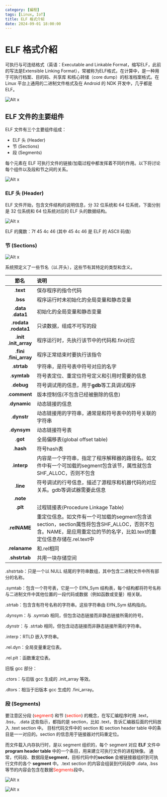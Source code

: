 ```yaml
---
category: [編程]
tags: [Linux, IoT]
title: ELF 格式介紹
date: 2024-09-01 18:00:00
---
```


<style>
  table {
    width: 100%
    }
  td {
    vertical-align: center;
  }
  table.inputT{
    margin: 10px;
    width: auto;
    margin-left: auto;
    margin-right: auto;
    border: none;
  }
  input{
    text-align: center;
    padding: 0px 10px;
  }
  iframe{
    width: 100%;
    display: block;
    border-style:none;
  }
</style>

#  ELF 格式介紹

可执行与可连结格式（英语：Executable and Linkable Format，缩写ELF，此前的写法是Extensible Linking Format），常被称为ELF格式，在计算中，是一种用于可执行档案、目的码、共享库 和核心转储（core dump）的标准档案格式。在 Linux 平台上通用的二进制文件格式及在 Android 的 NDK 开发中，几乎都是 ELF。

![Alt x](../assets/img/linux/elf_f.png)

## ELF 文件的主要组件

ELF 文件有三个主要组件组成：

 - ELF 头 (Header)
 - 节 (Sections) 
 - 段 (Segments)

每个元素在 ELF 可执行文件的链接/加载过程中都发挥着不同的作用。以下将讨论每个组件以及段和节之间的关系。

![Alt x](../assets/img/linux/elf_full.png)

### ELF 头 (Header)

ELF 文件开始，包含文件结构的说明信息，分 32 位系统和 64 位系统，下面分别是 32 位系统和 64 位系统对应的 ELF 头的数据结构。

![Alt x](../assets/img/linux/elf_type.png)

ELF 的魔数：7f 45 4c 46 (其中 45 4c 46 是 ELF 的 ASCII 码值)

### 节 (Sections) 

![Alt x](../assets/img/linux/elf_c.png)

系统预定义了一些节名（以.开头），这些节有其特定的类型和含义。


|節名|说明|
|:---:|:---|
|.**text**|保存程序的指令代码|
|.**bss**|程序运行时未初始化的全局变量和静态变量|
|.**data** <br/> .**data1**|初始化的全局变量和静态变量|
|.**rodata**<br/>.**rodata1**|只读数据，组成不可写的段|
|.**init**<br/>.**init_array**|程序运行时，先执行该节中的代码和.fini对应|
|.**fini**<br/>.**fini_array**|程序正常结束时要执行该指令|
|.**strtab**|字符串，是符号表中符号对应的名字|
|.**symtab**|符号表定位、重定位符号定义和引用时需要的信息|
|.**debug**|符号调试用的信息，用于**gdb**等工具调试程序|
|.**comment**|版本控制信(不包含已经被删除的信息)|
|.**dynamic**|动态链接的信息|
|.**dynstr**|动态链接用的字符串，通常是和符号表中的符号关联的字符串|
|.**dynsym**|动态链接符号表|
|.**got**|全局偏移表(global offset table)|
|.**hash**|符号hash表|
|.**interp**|内容是一个字符串，指定了程序解释器的路径名。如文件中有一个可加载的segment包含该节，属性就包含SHF_ALLOC，否则不包含|
|.**line**|符号调试的行号信息，描述了源程序和机器代码的对应关系。gdb等调试器需要此信息|
|.**note**||
|.**plt** |过程链接表(Procedure Linkage Table)|
|.**relNAME**|重定位信息。如文件有一个可加载的segment包含该section，section属性将包含SHF_ALLOC，否则不包含。NAME，是应用重定位的节的名字，比如.text的重定位信息存储在.rel.text中|
|.**relaname**|和.rel相同|
|.**shstrtab**|共用一块存储空间|





.shstrtab：只是一个以 NULL 结尾的字符串数组，其中包含二进制文件中所有部分的名称。

.symtab：包含一个符号表，它是一个 ElfN_Sym 结构表，每个结构都将符号名称与二进制文件中其他位置的一段代码或数据（例如函数或变量）相关联。

.strtab：包含含有符号名称的字符串。这些字符串由 ElfN_Sym 结构指向。

.dynsym：与 .symtab 相同，但包含动态链接而非静态链接所需的符号。

.dynstr：与 .strtab 相同，但包含动态链接而非静态链接所需的字符串。

.interp：RTLD 嵌入字符串。

.rel.dyn：全局变量重定位表。

.rel.plt：函数重定位表。

旧版 gcc 部分：

.ctors：与旧版 gcc 生成的 .init_array 等效。

 .dtors：相当于旧版本 gcc 生成的 .fini_array。



### 段 (Segments)

要注意区分段 (<font color="#FF1000">segment</font>) 和节 (<font color="#FF1000">section</font>) 的概念，在写汇编程序时用 .text， .bss， .data 这些指示，都指的是 section，比如 .text，告诉汇编器后面的代码放入 .text section 中。
目标代码文件中的 section 和 section header table 中的条目是一一对应的。section 的信息用于链接器对代码重定位。

而文件载入内存执行时，是以 segment 组织的，每个 segment 对应 **ELF** 文件中 **program header table** 中的一个条目，用来建立可执行文件的进程映像。
通常，代码段、数据段是**segment**，目标代码中的**section** 会被链接器组织到可执行文件的各个 **segment** 中。.text section 的内容会组装到代码段中 .data, .bss 等节的内容会包含在数据<font color="#FF1000">Segments</font>段中。



![Alt x](../assets/img/linux/elf_segment.png)


![Alt x](../assets/img/linux/elf_sample.png)